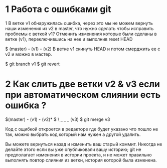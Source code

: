 # 1 Работа с ошибками git
1 В ветке v1 обнаружилась ошибка, через это мы не можем вернуть наши изменения из v2 в master,
что нужно сделать чтобы исправить проблемы с веткой v1?
Отменить изменения которые были сделаны в ветке (v1), переключившись на нее и выполнив reset HEAD

$ (master) - (v1) - (v2)
В ветке v1 скинуть HEAD и потом смерджить ее с v2 и можно в мастер.

$ git branch v1
$ git revert 
# 2 Как слить две ветки v2 & v3 если при автоматическом слиянии есть ошибка ? 

$(master) - (v1) - (v2)*
$          \ _ _ _ (v3)
$ git merge v3

Код с ощибкой откроется в редакторе где будет указано что пошло не так,
можно выбрать код который нам нужен а другой удалить. 

Вы можете вернуться назад и изменить ваш старый коммит. 
Никогда не делайте этого если вы уже опубликовали вашу историю; git не предполагает изменения в истории проекта,
и не может правильно выполнять повтор слияния из ветки, история которой была изменена.
